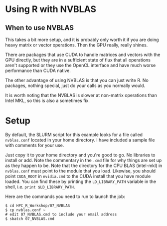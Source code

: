 # Using R with NVBLAS

## When to use NVBLAS

This takes a bit more setup, and it is probably only worth it
if you are doing heavy matrix or vector operations. Then the GPU really,
really shines. 

There are packages that use CUDA to handle matrices and vectors 
with the GPU directly, but they are in a sufficient state of flux
that all operations aren't supported or they use the OpenCL interface
and have much worse performance than CUDA native.

The other advantage of using NVBLAS is that you can just write R. No
packages, nothing special, just do your calls as you normally would.

It is worth noting that the NVBLAS is slower at non-matrix operations
than Intel MKL, so this is also a sometimes fix.


# Setup

By default, the SLURM script for this example looks for a file called `nvblas.conf`
located in your home directory. I have included a sample file with comments for your
use.

Just copy it to your home directory and you're good to go. No libraries to install
or add. Note the commentary in the `.cmd` file for why things are set up as they
happen to be. Note that the directory for the CPU BLAS (intel-mkl) in `nvblas.conf` must point to the module that you load. Likewise, you should point `CUDA_ROOT` in `nvidia.cmd` to the CUDA install that you have module loaded. You can find these by printing the `LD_LIBRARY_PATH` variable in the shell, i.e. `print $LD_LIBRARY_PATH`.

Here are the commands you need to run to launch the job:

```
$ cd HPC_R_Workshop/07_NVBLAS
$ cp nvblas.conf ~
# edit 07_NVBLAS.cmd to include your email address
$ sbatch 07_NVBLAS.cmd
```
